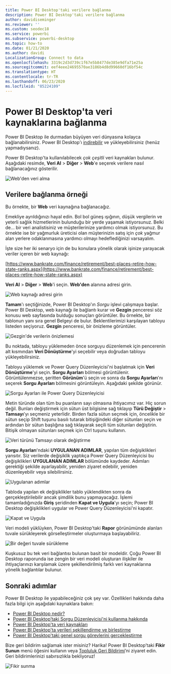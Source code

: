 ```yaml
---
title: Power BI Desktop'taki verilere bağlanma
description: Power BI Desktop'taki verilere bağlanma
author: davidiseminger
ms.reviewer: ''
ms.custom: seodec18
ms.service: powerbi
ms.subservice: powerbi-desktop
ms.topic: how-to
ms.date: 01/21/2020
ms.author: davidi
LocalizationGroup: Connect to data
ms.openlocfilehash: 3319c2d3d739c1f67e5b8477de385e9dfa71e25a
ms.sourcegitcommit: eef4eee24695570ae3186b4d8d99660df16bf54c
ms.translationtype: HT
ms.contentlocale: tr-TR
ms.lasthandoff: 06/23/2020
ms.locfileid: "85224109"
---
```

# <a name="connect-to-data-sources-in-power-bi-desktop"></a>Power BI Desktop'ta veri kaynaklarına bağlanma

Power BI Desktop ile durmadan büyüyen veri dünyasına kolayca bağlanabilirsiniz. Power BI Desktop'ı [indirebilir](https://go.microsoft.com/fwlink/?LinkID=521662) ve yükleyebilirsiniz (henüz yapmadıysanız).

Power BI Desktop'ta kullanılabilecek *çok çeşitli* veri kaynakları bulunur. Aşağıdaki resimde, **Veri Al** > **Diğer** > **Web**'e seçerek verilere nasıl bağlanacağınız gösterilir.

![Web'den veri alma](media/desktop-connect-to-data/get-data-from-the-web.png)

## <a name="example-of-connecting-to-data"></a>Verilere bağlanma örneği

Bu örnekte, bir **Web** veri kaynağına bağlanacağız.

Emekliye ayrıldığınızı hayal edin. Bol bol güneş ışığının, düşük vergilerin ve yeterli sağlık hizmetlerinin bulunduğu bir yerde yaşamak istiyorsunuz. Belki de... bir veri analistisiniz ve müşterilerinize yardımcı olmak istiyorsunuz. Bu örnekte ise bir yağmurluk üreticisi olan müşterinizin satış için *çok* yağmur alan yerlere odaklanmasına yardımcı olmayı hedeflediğinizi varsayalım.

İşte size her iki senaryo için de bu konulara yönelik olarak işinize yarayacak veriler içeren bir web kaynağı:

[https://www.bankrate.com/finance/retirement/best-places-retire-how-state-ranks.aspx](https://www.bankrate.com/finance/retirement/best-places-retire-how-state-ranks.aspx)

**Veri Al** > **Diğer** > **Web**'i seçin. **Web'den** alanına adresi girin.

![Web kaynağı adresi girin](media/desktop-connect-to-data/connecttodata_3.png)

**Tamam**'ı seçtiğinizde, Power BI Desktop'ın *Sorgu* işlevi çalışmaya başlar. Power BI Desktop, web kaynağı ile bağlantı kurar ve **Gezgin** penceresi söz konusu web sayfasında bulduğu sonuçları görüntüler. Bu örnekte, bir tablonun yanı sıra genel Belgeyi de bulur. Beklentilerimizi karşılayan tabloyu listeden seçiyoruz. **Gezgin** penceresi, bir önizleme görüntüler.

![Gezgin'de verilerin önizlemesi](media/desktop-connect-to-data/datasources_fromnavigatordialog.png)

Bu noktada, tabloyu yüklemeden önce sorguyu düzenlemek için pencerenin alt kısmından **Veri Dönüştürme**'yi seçebilir veya doğrudan tabloyu yükleyebilirsiniz.

Tabloyu yüklemek ve Power Query Düzenleyicisi'ni başlatmak için **Veri Dönüştürme**'yi seçin. **Sorgu Ayarları** bölmesi görüntülenir. Görüntülenmezse, şeritten **Görünüm**'ü seçin ve sonra da **Sorgu Ayarları**'nı seçerek **Sorgu Ayarları** bölmesini görüntüleyin. Aşağıdaki şekilde görünür.

![Sorgu Ayarları ile Power Query Düzenleyicisi](media/desktop-connect-to-data/designer_gsg_editquery.png)

Metin türünde olan tüm bu puanların sayı olmasına ihtiyacımız var. Hiç sorun değil. Bunları değiştirmek için sütun üst bilgisine sağ tıklayıp **Türü Değiştir** > **Tamsayı**'yı seçmeniz yeterlidir. Birden fazla sütun seçmek için, öncelikle bir sütun seçip Shift tuşunu basılı tutarak bitişiğindeki diğer sütunları seçin ve ardından bir sütun başlığına sağ tıklayarak seçili tüm sütunları değiştirin. Bitişik olmayan sütunları seçmek için Ctrl tuşunu kullanın.

![Veri türünü Tamsayı olarak değiştirme](media/desktop-connect-to-data/designer_gsg_changedatatype.png)

**Sorgu Ayarları**'ndaki **UYGULANAN ADIMLAR**, yapılan tüm değişiklikleri yansıtır. Siz verilerde değişiklik yaptıkça Power Query Düzenleyicisi bu değişiklikleri **UYGULANAN ADIMLAR** bölümünde kaydeder. Adımları gerektiği şekilde ayarlayabilir, yeniden ziyaret edebilir, yeniden düzenleyebilir veya silebilirsiniz.

![Uygulanan adımlar](media/desktop-connect-to-data/designer_gsg_appliedsteps_changedtype.png)

Tabloda yapılan ek değişiklikler tablo yüklendikten sonra da gerçekleştirilebilir ancak şimdilik bunu yapmayacağız. İşlemi tamamladığınızda **Giriş** şeridinden **Kapat ve Uygula**'yı seçin; Power BI Desktop değişiklikleri uygular ve Power Query Düzenleyicisi'ni kapatır.

![Kapat ve Uygula](media/desktop-connect-to-data/connecttodata_closenload.png)

Veri modeli yüklüyken, Power BI Desktop'taki **Rapor** görünümünde alanları tuvale sürükleyerek görselleştirmeler oluşturmaya başlayabiliriz.

![Bir değeri tuvale sürükleme](media/desktop-connect-to-data/connecttodata_dragontoreportview.png)

Kuşkusuz bu tek veri bağlantısı bulunan basit bir modeldir. Çoğu Power BI Desktop raporunda ise zengin bir veri modeli oluşturan ilişkiler ile ihtiyaçlarınızı karşılamak üzere şekillendirilmiş farklı veri kaynaklarına yönelik bağlantılar bulunur.

## <a name="next-steps"></a>Sonraki adımlar
Power BI Desktop ile yapabileceğiniz çok şey var. Özellikleri hakkında daha fazla bilgi için aşağıdaki kaynaklara bakın:

* [Power BI Desktop nedir?](../fundamentals/desktop-what-is-desktop.md)
* [Power BI Desktop’taki Sorgu Düzenleyicisi'ni kullanma hakkında](../transform-model/desktop-query-overview.md)
* [Power BI Desktop'ta veri kaynakları](desktop-data-sources.md)
* [Power BI Desktop'ta verileri şekillendirme ve birleştirme](desktop-shape-and-combine-data.md)
* [Power BI Desktop'taki genel sorgu görevlerini gerçekleştirme](../transform-model/desktop-common-query-tasks.md)   

Bize geri bildirim sağlamak ister misiniz? Harika! Power BI Desktop’taki **Fikir Sunun** menü öğesini kullanın veya [Topluluk Geri Bildirimi](https://community.powerbi.com/t5/Community-Feedback/bd-p/community-feedback)’ni ziyaret edin. Geri bildirimlerinizi sabırsızlıkla bekliyoruz!

![Fikir sunma](media/desktop-connect-to-data/sendfeedback.png)
